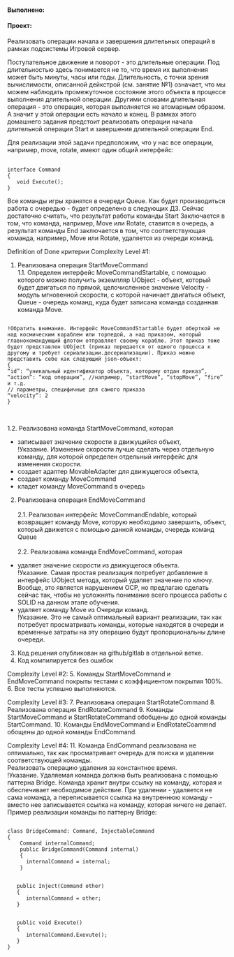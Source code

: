 #### Выполнено:


#### Проект:

Реализовать операции начала и завершения длительных операций в рамках подсистемы Игровой сервер.<br>


Поступательное движение и поворот - это длительные операции. 
Под длительностью здесь понимается не то, что время их выполнения может быть минуты, часы или годы. 
Длительность, с точки зрения вычислимости, описанной дейкстрой (см. занятие №1) означает, что мы можем наблюдать промежуточное состояние этого объекта в процессе выполнения длительной операции. 
Другими словами длительная операция - это операция, которая выполняется не атомарным образом. 
А значит у этой операции есть начало и конец. 
В рамках этого домашнего задания предстоит реализовать операции начала длительной операции Start и завершения длительной операции End.
<br>


Для реализации этой задачи предположим, что у нас все операции, например, move, rotate, имеют один общий интерфейс:<br>

<pre> <code>
interface Command 
{
   void Execute(); 
}
</code></pre>



Все команды игры хранятся в очереди Queue. 
Как будет производиться работа с очередью - будет определено в следующих ДЗ. 
Сейчас достаточно считать, что результат работы команды Start Заключается в том, что команда, например, Move или Rotate, ставится в очередь, а результат команды End заключается в том, что соответствующая команда, например,  Move или Rotate, удаляется из очереди команд.<br>

Definition of Done критерии
Complexity Level #1:
1. Реализована операция StartMoveCommand<br>
   1.1. Определен интерфейс MoveCommandStartable, с помощью которого можно получить экземпляр UObject - объект, который будет двигаться по прямой, целочисленное значение Velocity - модуль мгновенной скорости, с которой начинает двигаться объект, Queue<Command> - очередь команд, куда будет записана команда созданная команда Move.

<pre><code>
!Обратить внимание. Интерфейс MoveCommandStartable будет оберткой не над космическим кораблем или торпедой, а над приказом, который главнокомандующий флотом отправляет своему кораблю. Этот приказ тоже будет представлен UObject (приказ передается от одного процесса к другому и требует сериализации.десериализации). Приказ можно представить себе как следующий json-объект:
{
“id”: “уникальный идентификатор объекта, которому отдан приказ”,
“action”: “код операции”, //например, “startMove”, “stopMove”, “fire” и т.д.
// параметры, специфичные для самого приказа
“velocity”: 2
}
</code></pre><br>

1.2. Реализована команда StartMoveCommand, которая
* записывает значение скорости в движущийся объект,<br>
  !Указание. Изменение скорости лучше сделать через отдельную команду, для которой определен отдельный интерфейс для изменения скорости.<br>
* создает адаптер MovableAdapter для движущегося объекта,
* создает команду MoveCommand
* кладет команду MoveCommand в очередь
2. Реализована операция EndMoveCommand<br><br> 
   2.1. Реализован интерфейс MoveCommandEndable, который возвращает команду Move, которую необходимо завершить, объект, который движется с помощью данной команды, очередь команд Queue<Command><br><br>
   2.2. Реализована команда EndMoveCommand, которая
* удаляет значение скорости из движущегося объекта.<br>
  !Указание. Самая простая реализация потребует добавление в интерфейс UObject метода, который удаляет значение по ключу. Вообще, это является нарушением OCP, но предлагаю сделать сейчас так, чтобы не усложнять понимание всего процесса работы с SOLID на данном этапе обучения.<br>
* удаляет команду Move из Очереди команд.<br>
  !Указание. Это не самый оптимальный вариант реализации, так как потребует просматривать команды, которые находятся в очереди и временные затраты на эту операцию будут пропорциональны длине очереди.<br>
3. Код решения опубликован на github/gitlab в отдельной ветке.
4. Код компилируется без ошибок


Complexity Level #2:
5. Команды StartMoveCommand и EndMoveCommand покрыты тестами с коэффициентом покрытия 100%.
6. Все тесты успешно выполняются.


Complexity Level #3:
7. Реализована операция StartRotateCommand
8. Реализована операция EndRotateCommand
9. Команды StartMoveCommand и StartRotateCommand обобщены до одной команды StartCommand.
10. Команды EndMoveCommand и EndRotateCoammnd обощены до одной команды EndCommand.


Complexity Level #4:
11. Команда EndCommand реализована не оптимально, так как просматривает очередь для поиска и удалении соответствующей команды.<br>
    Реализовать операцию удаления за константное время.<br>
    !Указание. Удаляемая команда должна быть реализована с помощью паттерна Bridge. Команда хранит внутри ссылку на команду, которая и обеспечивает необходимое действие. При удалении - удаляется не сама команда, а переписывается ссылка на внутреннюю команду - вместо нее записывается ссылка на команду, которая ничего не делает.  Пример реализации команды по паттерну Bridge:<br>
   <pre><code>
class BridgeCommand: Command, InjectableCommand
{
    Command internalCommand;
    public BridgeCommand(Command internal)
    {
      internalCommand = internal;
    }
    

   public Inject(Command other)
   {
      internalCommand = other;
   }
   
   
   public void Execute()
   {
      internalCommand.Exevute();
   }
}
</code></pre> 

